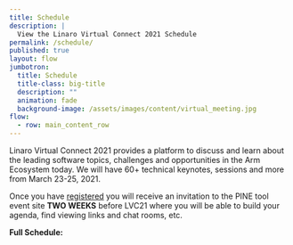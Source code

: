 ```yaml
---
title: Schedule
description: |
  View the Linaro Virtual Connect 2021 Schedule
permalink: /schedule/
published: true
layout: flow
jumbotron:
  title: Schedule
  title-class: big-title
  description: ""
  animation: fade
  background-image: /assets/images/content/virtual_meeting.jpg
flow:
  - row: main_content_row
---
```

Linaro Virtual Connect 2021 provides a platform to discuss and learn about the leading software topics, challenges and opportunities in the Arm Ecosystem today. We will have 60+ technical keynotes, sessions and more from March 23-25, 2021. 

Once you have [registered](https://connect.linaro.org/register/) you will receive an invitation to the PINE tool event site **TWO WEEKS** before LVC21 where you will be able to build your agenda, find viewing links and chat rooms, etc. 

**Full Schedule:** 

<script type="text/javascript" src="https://sessionize.com/api/v2/jtq8xfr1/view/GridSmart"></script>